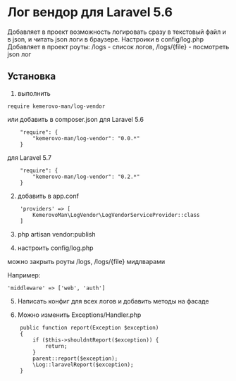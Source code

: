 # Лог вендор для Laravel 5.6

Добавляет в проект возможность логировать сразу в текстовый файл и в json, и читать json логи в браузере.
Настроики в config/log.php
Добавляет в проект роуты:
/logs - список логов,
/logs/{file} - посмотреть json лог

## Установка

1. выполнить
```
require kemerovo-man/log-vendor
```
или добавить в composer.json
для Laravel 5.6
```
    "require": {
        "kemerovo-man/log-vendor": "0.0.*"
    }
```
для Laravel 5.7
```
    "require": {
        "kemerovo-man/log-vendor": "0.2.*"
    }
```

2. добавить в app.conf
```
    'providers' => [
        KemerovoMan\LogVendor\LogVendorServiceProvider::class
    ]
```
3. php artisan vendor:publish

4. настроить config/log.php

можно закрыть роуты /logs, /logs/{file} мидлварами

Например:
```
'middleware' => ['web', 'auth']
```
5. Написать конфиг для всех логов и добавить методы на фасаде

7. Можно изменить Exceptions/Handler.php

```
    public function report(Exception $exception)
    {
        if ($this->shouldntReport($exception)) {
            return;
        }
        parent::report($exception);
        \Log::laravelReport($exception);
    }
```